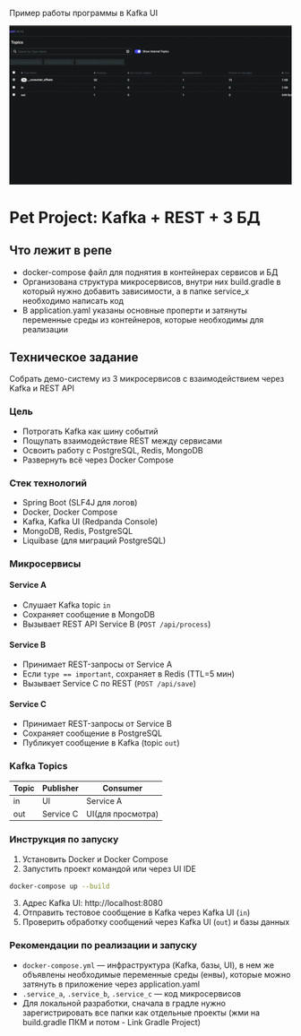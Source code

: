 Пример работы программы в Kafka UI


![Demo GIF](./2025-08-20%2014-10-25.gif)

# Pet Project: Kafka + REST + 3 БД

## Что лежит в репе
- docker-compose файл для поднятия в контейнерах сервисов и БД
- Организована структура микросервисов, внутри них build.gradle в который нужно добавить зависимости, а в папке service_x необходимо написать код
- В application.yaml указаны основные проперти и затянуты переменные среды из контейнеров, которые необходимы для реализации

## Техническое задание
Собрать демо-систему из 3 микросервисов с взаимодействием через Kafka и REST API

### Цель
- Потрогать Kafka как шину событий
- Пощупать взаимодействие REST между сервисами
- Освоить работу с PostgreSQL, Redis, MongoDB
- Развернуть всё через Docker Compose

### Стек технологий
- Spring Boot (SLF4J для логов)
- Docker, Docker Compose
- Kafka, Kafka UI (Redpanda Console)
- MongoDB, Redis, PostgreSQL
- Liquibase (для миграций PostgreSQL)

### Микросервисы
#### Service A
- Слушает Kafka topic `in`
- Сохраняет сообщение в MongoDB
- Вызывает REST API Service B (`POST /api/process`)

#### Service B
- Принимает REST-запросы от Service A
- Если `type == important`, сохраняет в Redis (TTL=5 мин)
- Вызывает Service C по REST (`POST /api/save`)

#### Service C
- Принимает REST-запросы от Service B
- Сохраняет сообщение в PostgreSQL
- Публикует сообщение в Kafka (topic `out`)

### Kafka Topics
| Topic | Publisher   | Consumer         |
|-------|-------------|------------------|
| in    | UI          | Service A        |
| out   | Service C   | UI(для просмотра)|

### Инструкция по запуску
1. Установить Docker и Docker Compose
2. Запустить проект командой или через UI IDE
```bash
docker-compose up --build
```
3. Адрес Kafka UI: http://localhost:8080
4. Отправить тестовое сообщение в Kafka через Kafka UI (`in`)
5. Проверить обработку сообщений через Kafka UI (`out`) и базы данных

### Рекомендации по реализации и запуску
- `docker-compose.yml` — инфраструктура (Kafka, базы, UI), в нем же объявлены необходимые переменные среды (енвы),
  которые можно затянуть в приложение через application.yaml
- `.service_a`, `.service_b`, `.service_c` — код микросервисов
- Для локальной разработки, сначала в градле нужно зарегистрировать все папки как отдельные проекты (жми на build.gradle ПКМ и потом - Link Gradle Project)
